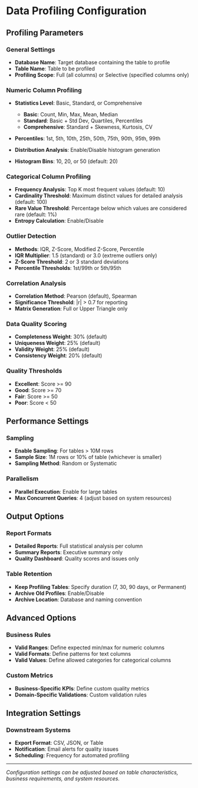 # Data Profiling Configuration

## Profiling Parameters

### General Settings
- **Database Name**: Target database containing the table to profile
- **Table Name**: Table to be profiled
- **Profiling Scope**: Full (all columns) or Selective (specified columns only)

### Numeric Column Profiling
- **Statistics Level**: Basic, Standard, or Comprehensive
  - **Basic**: Count, Min, Max, Mean, Median
  - **Standard**: Basic + Std Dev, Quartiles, Percentiles
  - **Comprehensive**: Standard + Skewness, Kurtosis, CV

- **Percentiles**: 1st, 5th, 10th, 25th, 50th, 75th, 90th, 95th, 99th
- **Distribution Analysis**: Enable/Disable histogram generation
- **Histogram Bins**: 10, 20, or 50 (default: 20)

### Categorical Column Profiling
- **Frequency Analysis**: Top K most frequent values (default: 10)
- **Cardinality Threshold**: Maximum distinct values for detailed analysis (default: 100)
- **Rare Value Threshold**: Percentage below which values are considered rare (default: 1%)
- **Entropy Calculation**: Enable/Disable

### Outlier Detection
- **Methods**: IQR, Z-Score, Modified Z-Score, Percentile
- **IQR Multiplier**: 1.5 (standard) or 3.0 (extreme outliers only)
- **Z-Score Threshold**: 2 or 3 standard deviations
- **Percentile Thresholds**: 1st/99th or 5th/95th

### Correlation Analysis
- **Correlation Method**: Pearson (default), Spearman
- **Significance Threshold**: |r| > 0.7 for reporting
- **Matrix Generation**: Full or Upper Triangle only

### Data Quality Scoring
- **Completeness Weight**: 30% (default)
- **Uniqueness Weight**: 25% (default)
- **Validity Weight**: 25% (default)
- **Consistency Weight**: 20% (default)

### Quality Thresholds
- **Excellent**: Score >= 90
- **Good**: Score >= 70
- **Fair**: Score >= 50
- **Poor**: Score < 50

## Performance Settings

### Sampling
- **Enable Sampling**: For tables > 10M rows
- **Sample Size**: 1M rows or 10% of table (whichever is smaller)
- **Sampling Method**: Random or Systematic

### Parallelism
- **Parallel Execution**: Enable for large tables
- **Max Concurrent Queries**: 4 (adjust based on system resources)

## Output Options

### Report Formats
- **Detailed Reports**: Full statistical analysis per column
- **Summary Reports**: Executive summary only
- **Quality Dashboard**: Quality scores and issues only

### Table Retention
- **Keep Profiling Tables**: Specify duration (7, 30, 90 days, or Permanent)
- **Archive Old Profiles**: Enable/Disable
- **Archive Location**: Database and naming convention

## Advanced Options

### Business Rules
- **Valid Ranges**: Define expected min/max for numeric columns
- **Valid Formats**: Define patterns for text columns
- **Valid Values**: Define allowed categories for categorical columns

### Custom Metrics
- **Business-Specific KPIs**: Define custom quality metrics
- **Domain-Specific Validations**: Custom validation rules

## Integration Settings

### Downstream Systems
- **Export Format**: CSV, JSON, or Table
- **Notification**: Email alerts for quality issues
- **Scheduling**: Frequency for automated profiling

---

*Configuration settings can be adjusted based on table characteristics, business requirements, and system resources.*
